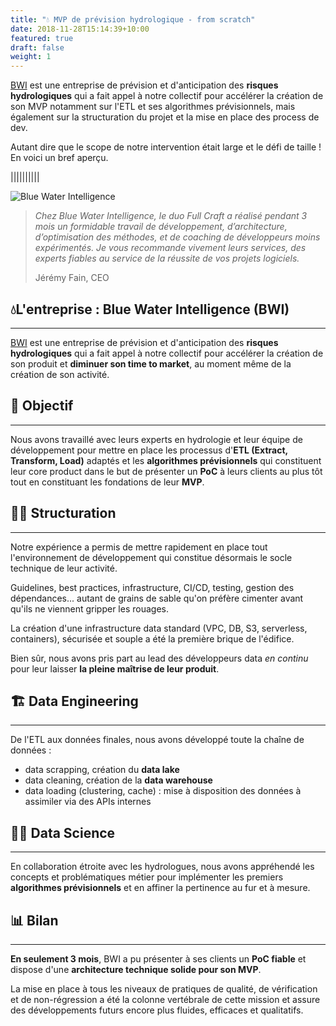 ```yaml
---
title: "💧 MVP de prévision hydrologique - from scratch"
date: 2018-11-28T15:14:39+10:00
featured: true
draft: false
weight: 1
---
```


[BWI](https://bwi.earth) est une entreprise de prévision et d'anticipation des **risques hydrologiques** qui a fait
appel à notre collectif pour accélérer la création de son MVP notamment sur l'ETL et ses algorithmes prévisionnels, mais 
également sur la structuration du projet et la mise en place des process de dev.

Autant dire que le scope de notre intervention était large et le défi de taille ! En voici un bref aperçu.

||||||||||

![Blue Water Intelligence](/images/posts/bwi-illustration.png)

> *Chez Blue Water Intelligence, le duo Full Craft a réalisé pendant 3 mois un formidable travail de développement,
> d’architecture, d’optimisation des méthodes, et de coaching de développeurs moins expérimentés.
> Je vous recommande vivement leurs services, des experts fiables au service de la réussite de vos projets logiciels.*
> 
> Jérémy Fain, CEO

## 💧L'entreprise : Blue Water Intelligence (BWI)

--- 

[BWI](https://bwi.earth) est une entreprise de prévision et d'anticipation des **risques hydrologiques** qui a fait 
appel à notre collectif pour accélérer la création de son produit et **diminuer son time to market**, au moment même de la création de son activité.


## 🎯 Objectif

--- 

Nous avons travaillé avec leurs experts en hydrologie et leur équipe de développement pour mettre en place les processus
d'**ETL (Extract, Transform, Load)** adaptés et les **algorithmes prévisionnels** qui constituent leur core product dans
le but de présenter un **PoC** à leurs clients au plus tôt tout en constituant les fondations de leur **MVP**.

## 👷‍♂️ Structuration

--- 

Notre expérience a permis de mettre rapidement en place tout l'environnement de développement qui constitue désormais le socle technique de leur activité.

Guidelines, best practices, infrastructure, CI/CD, testing, gestion des dépendances... autant de grains de sable qu'on préfère cimenter avant qu'ils ne viennent gripper les rouages.


La création d'une infrastructure data standard (VPC, DB, S3, serverless, containers), sécurisée et souple a été la première brique de l'édifice.

Bien sûr, nous avons pris part au lead des développeurs data *en continu* pour leur laisser **la pleine maîtrise de leur produit**.

## 🏗️ Data Engineering

--- 

De l'ETL aux données finales, nous avons développé toute la chaîne de données :
- data scrapping, création du **data lake**
- data cleaning, création de la **data warehouse**
- data loading (clustering, cache) : mise à disposition des données à assimiler via des APIs internes

## 👨‍🔬 Data Science

--- 

En collaboration étroite avec les hydrologues, nous avons appréhendé les concepts et problématiques métier pour
implémenter les premiers **algorithmes prévisionnels** et en affiner la pertinence au fur et à mesure.

## 📊 Bilan

--- 

**En seulement 3 mois**, BWI a pu présenter à ses clients un **PoC fiable** et dispose d'une **architecture technique solide pour son MVP**.


La mise en place à tous les niveaux de pratiques de qualité, de vérification et de non-régression a été la colonne vertébrale de cette mission et assure des développements futurs encore plus fluides, efficaces et qualitatifs.
